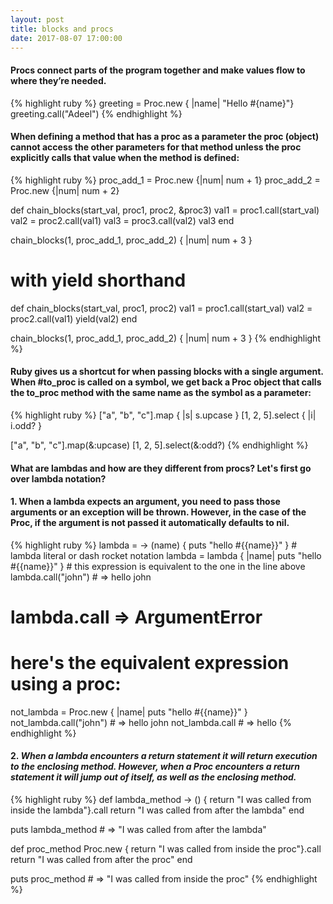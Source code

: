 ```yaml
---
layout: post
title: blocks and procs
date: 2017-08-07 17:00:00
---
```

<h4>
Procs connect parts of the program together and make values flow to where they’re needed.
</h4>

{% highlight ruby %}
greeting = Proc.new { |name| "Hello #{name}"}
greeting.call("Adeel")
{% endhighlight %}

<h4>
When defining a method that has a proc as a parameter the proc (object) cannot access the other parameters for that method unless the proc explicitly calls that value when the method is defined:
</h4>

{% highlight ruby %}
proc_add_1 = Proc.new {|num| num + 1}
proc_add_2 = Proc.new {|num| num + 2}

def chain_blocks(start_val, proc1, proc2, &proc3)
 val1 = proc1.call(start_val)
 val2 = proc2.call(val1)
 val3 = proc3.call(val2)
 val3
end

chain_blocks(1, proc_add_1, proc_add_2) { |num| num + 3 }

# with yield shorthand

def chain_blocks(start_val, proc1, proc2)
 val1 = proc1.call(start_val)
 val2 = proc2.call(val1)
 yield(val2)
end

chain_blocks(1, proc_add_1, proc_add_2) { |num| num + 3 }
{% endhighlight %}

<h4>
Ruby gives us a shortcut for when passing blocks with a single argument. When #to_proc is called on a symbol, we get back a Proc object that calls the to_proc method with the same name as the symbol as a parameter:
</h4>

{% highlight ruby %}
["a", "b", "c"].map { |s| s.upcase }
[1, 2, 5].select { |i| i.odd? }

["a", "b", "c"].map(&:upcase)
[1, 2, 5].select(&:odd?)
{% endhighlight %}

<h4>
What are lambdas and how are they different from procs? Let's first go over lambda notation?
</h4>

<h4>
<strong>1.</strong> When a lambda expects an argument, you need to pass those arguments or an exception will be thrown. However, in the case of the Proc, if the argument is not passed it automatically defaults to nil.
</h4>

{% highlight ruby %}
lambda = -> (name) { puts "hello #{{name}}" } # lambda literal or dash rocket notation
lambda = lambda { |name| puts "hello #{{name}}" } # this expression is equivalent to the one in the line above
lambda.call("john") # => hello john
# lambda.call => ArgumentError

# here's the equivalent expression using a proc:

not_lambda = Proc.new { |name| puts "hello #{{name}}" }
not_lambda.call("john") # => hello john
not_lambda.call # => hello
{% endhighlight %}

<h4>
<strong>2.</strong> <i>When a lambda encounters a return statement it will return execution to the enclosing method. However, when a Proc encounters a return statement it will jump out of itself, as well as the enclosing method.</i>
</h4>

{% highlight ruby %}
def lambda_method
 -> () { return "I was called from inside the lambda"}.call
 return "I was called from after the lambda"
end

puts lambda_method # => "I was called from after the lambda"

def proc_method
 Proc.new { return "I was called from inside the proc"}.call
 return "I was called from after the proc"
end

puts proc_method # => "I was called from inside the proc"
{% endhighlight %}
